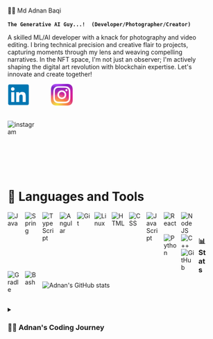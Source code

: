 <div style="background-image: url('https://minimalistic-wallpaper.demolab.com/?random'); background-size: cover; background-position: center; background-attachment: fixed; padding: 20px;">
    <!-- Your content goes here -->
🏄‍♂️ Md Adnan Baqi

**`The Generative AI Guy...!  (Developer/Photographer/Creator)`**

A skilled ML/AI developer with a knack for photography and video editing. I bring technical precision and creative flair to projects, capturing moments through my lens and weaving compelling narratives. In the NFT space, I'm not just an observer; I'm actively shaping the digital art revolution with blockchain expertise. Let's innovate and create together!

<!-- Add a background image with 50% transparency -->




<p align="left">
   <a href="https://www.linkedin.com/in/buckybarns">
    <img align="left" alt="Linkedin" width="50px" style="padding-right:50px;" src="https://github.com/devicons/devicon/blob/v2.16.0/icons/linkedin/linkedin-original.svg"/>
   
   </a>
</p>
<p align="left">
   <a href="https://www.instagram.com/who.is.adnan?igsh=MW90d2Fzb25sMHdmZQ==">
     <img align="left" alt="instagram" width="50px" style="padding-right:50px;" src="https://github.com/wle8300/instagram-logo/blob/master/logo.svg"/>
   </a>
</p>
<br>
<br>
<br>
<br>
<br>
<img align="center" alt="instagram" width="700px" style="padding-right:700px;" src="https://user-images.githubusercontent.com/41088314/177622874-fccf99c5-89f0-4f20-9603-5ee0c1c0fd1f.gif"/>


<br>
<br>
<br>
<br>
<br>
<br>
<h1>🧰 Languages and Tools</h1>

<img align="left" alt="Java" width="30px" style="padding-right:10px;" src="https://cdn.jsdelivr.net/gh/devicons/devicon/icons/java/java-original.svg"/>
<img align="left" alt="Spring" width="30px" style="padding-right:10px;" src="https://cdn.jsdelivr.net/gh/devicons/devicon/icons/spring/spring-original.svg" />
<img align="left" alt="TypeScript" width="30px" style="padding-right:10px;" src="https://cdn.jsdelivr.net/gh/devicons/devicon/icons/typescript/typescript-plain.svg" />
<img align="left" alt="Angular" width="30px" style="padding-right:10px;" src="https://cdn.jsdelivr.net/gh/devicons/devicon/icons/angularjs/angularjs-plain.svg" />
<img align="left" alt="Git" width="30px" style="padding-right:10px;" src="https://cdn.jsdelivr.net/gh/devicons/devicon/icons/git/git-original.svg" />
<img align="left" alt="Linux" width="30px" style="padding-right:10px;" src="https://cdn.jsdelivr.net/gh/devicons/devicon/icons/linux/linux-original.svg" />
<img align="left" alt="HTML" width="30px" style="padding-right:10px;" src="https://cdn.jsdelivr.net/gh/devicons/devicon/icons/html5/html5-plain.svg" />
<img align="left" alt="CSS" width="30px" style="padding-right:10px;" src="https://cdn.jsdelivr.net/gh/devicons/devicon/icons/css3/css3-plain.svg" />
<img align="left" alt="JavaScript" width="30px" style="padding-right:10px;" src="https://cdn.jsdelivr.net/gh/devicons/devicon/icons/javascript/javascript-plain.svg" />
<img align="left" alt="React" width="30px" style="padding-right:10px;" src="https://cdn.jsdelivr.net/gh/devicons/devicon/icons/react/react-original.svg" />
<img align="left" alt="NodeJS" width="30px" style="padding-right:10px;" src="https://cdn.jsdelivr.net/gh/devicons/devicon/icons/nodejs/nodejs-original.svg" />
<img align="left" alt="Python" width="30px" style="padding-right:10px;" src="https://cdn.jsdelivr.net/gh/devicons/devicon/icons/python/python-plain.svg" />
<img align="left" alt="C++" width="30px" style="padding-right:10px;" src="https://cdn.jsdelivr.net/gh/devicons/devicon/icons/cplusplus/cplusplus-line.svg" />
<img align="left" alt="GitHub" width="30px" style="padding-right:10px;" src="https://cdn.jsdelivr.net/gh/devicons/devicon/icons/github/github-original.svg" />
<img align="left" alt="Gradle" width="30px" style="padding-right:10px;" src="https://cdn.jsdelivr.net/gh/devicons/devicon/icons/gradle/gradle-plain.svg" />
<img align="left" alt="Bash" width="30px" style="padding-right:10px;" src="https://cdn.jsdelivr.net/gh/devicons/devicon/icons/bash/bash-original.svg" />
<br />

#



#

### 📊 Stats

![Adnan's GitHub stats](https://streak-stats.demolab.com?user=ForrestKnight&theme=gruvbox&border_radius=4.5)

<!-- ![GitHub Streak](https://streak-stats.demolab.com?user=ForrestKnight&theme=gruvbox&border_radius=4.5) -->

#

<details>
<summary><h3>👨‍💻 Adnan's Coding Journey</h3></summary>
Embarking on my coding journey 🚀, I discovered a passion for problem-solving and a fascination with the intricacies of technology 💻. Starting with the basics, I delved into programming languages, gradually honing my skills in Python, Java, and more 🐍☕.

As I ventured deeper, I found myself captivated by the potential of Machine Learning (ML) and Artificial Intelligence (AI) 🤖🧠. The allure of creating intelligent solutions that could impact real-world scenarios fueled my determination to master these cutting-edge technologies.

Coding wasn't just about syntax for me; it became a means of expression, a way to bring ideas to life 💡. With each project, whether it was developing algorithms, crafting applications, or optimizing code, I gained valuable insights and refined my coding style.

Alongside my programming endeavors, I discovered the artistry in photography 📷 and the power of visual storytelling 🎨. This creative pursuit provided a complementary outlet, allowing me to view problems from a different perspective and infuse a unique blend of creativity into my coding projects.

Video editing became another avenue to showcase my technical and creative prowess 🎥✨. Transforming raw footage into compelling stories, I learned to merge technology with narrative, honing a skill set that went beyond the lines of code.

The world of Non-Fungible Tokens (NFTs) opened up a new frontier for me 🌐. Exploring blockchain, smart contracts, and tokenization, I immersed myself in shaping the digital art revolution 🖼️💎. Developing NFT platforms and creating digital assets with Machine Learning-generated content became integral to my coding journey.

In the collaborative and ever-evolving landscape of coding, I've not only mastered languages and technologies but embraced a mindset of continual learning and adaptation 📚🔄. Each line of code represents a step forward in a journey that is as much about exploration as it is about creation. As I look ahead, I'm excited to see where my coding journey will take me next and the innovations that await 🌐🚀.

[website]: https:// # to add

</div>

